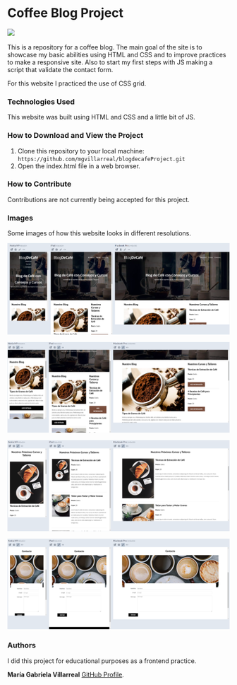 # Coffee Blog Project

<p align="left">
   <img src="https://img.shields.io/badge/STATUS-DONE-green">
</p>

This is a repository for a coffee blog. The main goal of the site is to showcase my basic abilities using HTML and CSS and to improve practices to make a responsive site. Also to start my first steps with JS making a script that validate the contact form.

For this website I practiced the use of CSS grid.

### Technologies Used
This website was built using HTML and CSS and a little bit of JS.

### How to Download and View the Project
1. Clone this repository to your local machine: `https://github.com/mgvillarreal/blogdecafeProject.git`
2. Open the index.html file in a web browser.

### How to Contribute
Contributions are not currently being accepted for this project.

### Images
Some images of how this website looks in different resolutions.

![Screenshot of My Project](/img/readme/blogdecafe1.png "Index Page with Header")

![Screenshot of My Project](/img/readme/blogdecafe2.png "Index Page")

![Screenshot of My Project](/img/readme/blogdecafe3.png "Cursos Page")

![Screenshot of My Project](/img/readme/blogdecafe4.png "Contacto Page")

### Authors
I did this project for educational purposes as a frontend practice.

**María Gabriela Villarreal** [GitHub Profile](https://github.com/mgvillarreal).
